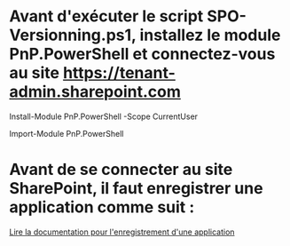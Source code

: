 # Avant d'exécuter le script SPO-Versionning.ps1, installez le module PnP.PowerShell et connectez-vous au site https://tenant-admin.sharepoint.com

Install-Module PnP.PowerShell -Scope CurrentUser

Import-Module PnP.PowerShell

# Avant de se connecter au site SharePoint, il faut enregistrer une application comme suit : 

[Lire la documentation pour l'enregistrement d'une application](https://pnp.github.io/powershell/articles/registerapplication.html)
